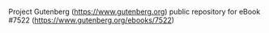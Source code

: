 Project Gutenberg (https://www.gutenberg.org) public repository for eBook #7522 (https://www.gutenberg.org/ebooks/7522)

